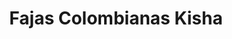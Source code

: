 ---
title: "Fajas Colombianas Kisha"
url: /cuajimalpa-de-morelos/fajas-colombianas-kisha/
shop: Kleidung
---